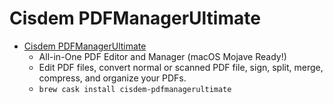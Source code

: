 # Cisdem PDFManagerUltimate
- [Cisdem PDFManagerUltimate](https://www.cisdem.com/pdf-manager-ultimate-mac.html)
  -  All-in-One PDF Editor and Manager (macOS Mojave Ready!)
  - Edit PDF files, convert normal or scanned PDF file, sign, split, merge, compress, and organize your PDFs.
  - `brew cask install cisdem-pdfmanagerultimate`
